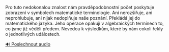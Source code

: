 
Pro tuto nedokonalou znalost nám pravděpodobnostní počet poskytuje zobrazení v symbolech matematické terminologie. Ani nerozšiřuje, ani neprohlubuje, ani nijak nedoplňuje naše poznání. Překládá jej do matematického jazyka. Jeho operace opakují v algebraických termínech to, co jsme již věděli předem. Nevedou k výsledkům, které by nám cokoli řekly o jednotlivých událostech.

[🔊 Poslechnout audio](/data/7-paragraphs/audio/chapter_29/para_011-Pro-tuto-nedokonalou-znalost-nm-pravdpodobnostn.mp3)
